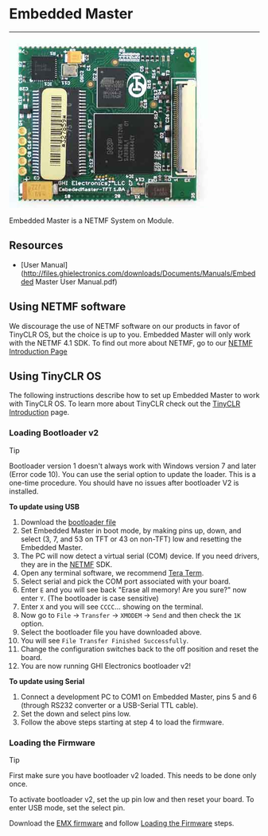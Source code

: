 # Embedded Master
---
![Embedded Master](images/embedded_master.jpg)

Embedded Master is a NETMF System on Module. 

## Resources
* [User Manual](http://files.ghielectronics.com/downloads/Documents/Manuals/Embedded Master User Manual.pdf)

## Using NETMF software
We discourage the use of NETMF software on our products in favor of TinyCLR OS, but the choice is up to you. Embedded Master will only work with the NETMF 4.1 SDK. To find out more about NETMF, go to our [NETMF Introduction Page](../../../software/netmf/intro.md)

## Using TinyCLR OS
The following instructions describe how to set up Embedded Master to work with TinyCLR OS. To learn more about TinyCLR check out the [TinyCLR Introduction](../../../software/tinyclr/intro.md) page.

### Loading Bootloader v2
> [!Tip]
> Bootloader version 1 doesn't always work with Windows version 7 and later (Error code 10). You can use the serial option to update the loader.
> This is a one-time procedure. You should have no issues after bootloader V2 is installed.

**To update using USB**
1. Download the [bootloader file](../../../software/tinyclr/loaders/ghi_bootloader.md#embedded-master)
2. Set Embedded Master in boot mode, by making pins up, down, and select (3, 7, and 53 on TFT or 43 on non-TFT) low and resetting the Embedded Master.
3. The PC will now detect a virtual serial (COM) device. If you need drivers, they are in the [NETMF](../../../software/netmf/intro.md) SDK.
4. Open any terminal software, we recommend [Tera Term](http://ttssh2.osdn.jp/).
5. Select serial and pick the COM port associated with your board.
6. Enter `E` and you will see back "Erase all memory! Are you sure?" now enter `Y`. (The bootloader is case sensitive)
7. Enter `X` and you will see `CCCC`... showing on the terminal.
8. Now go to `File` -> `Transfer` -> `XMODEM` -> `Send` and then check the `1K` option.
9. Select the bootloader file you have downloaded above.
10. You will see `File Transfer Finished Successfully`.
11. Change the configuration switches back to the off position and reset the board.
12. You are now running GHI Electronics bootloader v2!

**To update using Serial**
1. Connect a development PC to COM1 on Embedded Master, pins 5 and 6 (through RS232 converter or a USB-Serial TTL cable).
2. Set the down and select pins low.
3. Follow the above steps starting at step 4 to load the firmware.

### Loading the Firmware

> [!Tip]
> First make sure you have bootloader v2 loaded. This needs to be done only once.

To activate bootloader v2, set the up pin low and then reset your board. To enter USB mode, set the select pin.

Download the [EMX firmware](../../../software/tinyclr/downloads.md#emx) and follow [Loading the Firmware](../../../software/tinyclr/loaders/ghi_bootloader.md#loading-the-firmware) steps.
